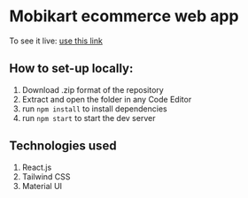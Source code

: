 # Mobikart ecommerce web app

To see it live:
[use this link](https://mobikart-webdevkoushal.netlify.app/)

## How to set-up locally:
1. Download .zip format of the repository
2. Extract and open the folder in any Code Editor
3. run ```npm install``` to install dependencies
4. run ```npm start``` to start the dev server

## Technologies used
1. React.js
2. Tailwind CSS
3. Material UI
